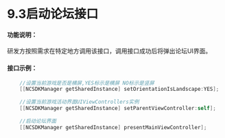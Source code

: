 # 9.3启动论坛接口

#### 功能说明：

 研发方按照需求在特定地方调用该接口，调用接口成功后将弹出论坛UI界面。

####  接口示例：

```objectivec
    //设置当前游戏是否是横屏,YES标示是横屏 NO标示是竖屏
    [[NCSDKManager getSharedInstance] setOrientationIsLandscape:YES];
    
    //设置当前游戏活动界面UIViewControllers实例
    [[NCSDKManager getSharedInstance] setParentViewController:self];
    
    //启动论坛界面
    [[NCSDKManager getSharedInstance] presentMainViewController];
```

